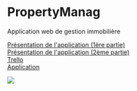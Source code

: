 # PropertyManag
Application web de gestion immobilière

<a href="https://www.loom.com/share/0c617114c3f04442a27df2371d096294">Présentation de l'application (1ère partie)</a>
</br>
<a href="https://www.loom.com/share/1a456f0d51c5409c91a3ae9773891337">Présentation de l'application (2ème partie)</a>
</br>
<a href="https://trello.com/b/NkeJ8nnW">Trello</a>
</br>
<a href="https://property-manage.herokuapp.com">Application</a>

<img src="https://www.hebergeur-image.com/upload/88.123.95.253-6410a4342f945.png">
